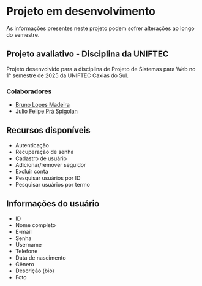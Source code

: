 # Projeto em desenvolvimento
As informações presentes neste projeto podem sofrer alterações ao longo do semestre.

## Projeto avaliativo - Disciplina da UNIFTEC
Projeto desenvolvido para a disciplina de Projeto de Sistemas para Web no 1° semestre de 2025 da UNIFTEC Caxias do Sul.

### Colaboradores
- [Bruno Lopes Madeira](https://github.com/brunolmadeira)
- [Julio Felipe Prá Spigolan](https://github.com/JulioFelipePS)

## Recursos disponíveis
- Autenticação
- Recuperação de senha
- Cadastro de usuário
- Adicionar/remover seguidor
- Excluir conta
- Pesquisar usuários por ID
- Pesquisar usuários por termo

## Informações do usuário
- ID
- Nome completo
- E-mail
- Senha
- Username
- Telefone
- Data de nascimento
- Gênero
- Descrição (bio)
- Foto
